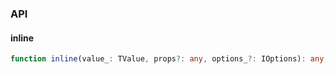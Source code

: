 

### API

#### inline

```ts
function inline(value_: TValue, props?: any, options_?: IOptions): any;
```

